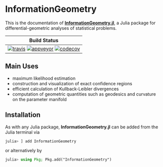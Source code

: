 
# InformationGeometry

This is the documentation of [**InformationGeometry.jl**](https://github.com/RafaelArutjunjan/InformationGeometry.jl), a Julia package for differential-geometric analyses of statistical problems.

| **Build Status** |
|:----------------:|
| [![travis](https://travis-ci.com/RafaelArutjunjan/InformationGeometry.jl.svg?branch=master)](https://travis-ci.com/RafaelArutjunjan/InformationGeometry.jl) [![appveyor](https://ci.appveyor.com/api/projects/status/github/RafaelArutjunjan/InformationGeometry.jl?svg=true)](https://ci.appveyor.com/project/RafaelArutjunjan/InformationGeometry-jl) [![codecov](https://codecov.io/gh/RafaelArutjunjan/InformationGeometry.jl/branch/master/graph/badge.svg)](https://codecov.io/gh/RafaelArutjunjan/InformationGeometry.jl) |


## Main Uses

* maximum likelihood estimation
* construction and visualization of exact confidence regions
* efficient calculation of Kullback-Leibler divergences
* computation of geometric quantities such as geodesics and curvature on the parameter manifold


## Installation

As with any Julia package, **InformationGeometry.jl** can be added from the Julia terminal via
```julia
julia> ] add InformationGeometry
```
or alternatively by
```julia
julia> using Pkg; Pkg.add("InformationGeometry")
```
